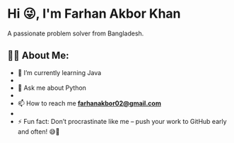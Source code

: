 # Hi 😜, I'm Farhan Akbor Khan

A passionate problem solver from Bangladesh.


## 👨‍💻 About Me:

- 🌱 I’m currently learning Java
- 
- 💬 Ask me about Python
- 
- 📫 How to reach me **farhanakbor02@gmail.com**
- 
- ⚡ Fun fact: Don’t procrastinate like me – push your work to GitHub early and often! 😅🚀





